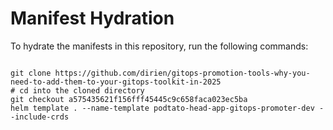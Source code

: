 
# Manifest Hydration

To hydrate the manifests in this repository, run the following commands:

```shell

git clone https://github.com/dirien/gitops-promotion-tools-why-you-need-to-add-them-to-your-gitops-toolkit-in-2025
# cd into the cloned directory
git checkout a575435621f156fff45445c9c658faca023ec5ba
helm template . --name-template podtato-head-app-gitops-promoter-dev --include-crds
```